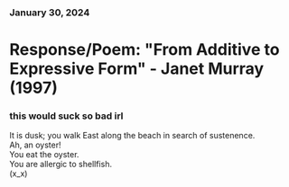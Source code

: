 ### January 30, 2024  
# Response/Poem: "From Additive to Expressive Form" - Janet Murray (1997)  

### this would suck so bad irl
It is dusk; you walk East along the beach in search of sustenence.  
Ah, an oyster!  
You eat the oyster.  
You are allergic to shellfish.   
(x_x)





<!--
step one, log on 
step two, explore! the world is your oyster

*click* (^v^) *click* (^o^) *click* (^w^)  
this net-world is my oyster
*scroll* (^-^) *scroll* **(-_-)** *scroll* **(o_o)**  
but i am allergic to shellfish 
(o_0)...(~_0)...(x_x)
-->
